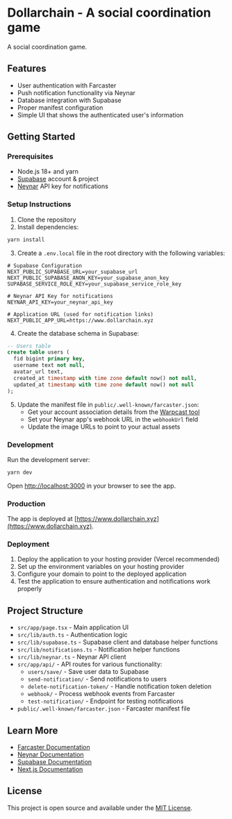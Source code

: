 # Dollarchain - A social coordination game

A social coordination game.

## Features

- User authentication with Farcaster
- Push notification functionality via Neynar
- Database integration with Supabase
- Proper manifest configuration
- Simple UI that shows the authenticated user's information

## Getting Started

### Prerequisites

- Node.js 18+ and yarn
- [Supabase](https://supabase.com) account & project
- [Neynar](https://neynar.com) API key for notifications

### Setup Instructions

1. Clone the repository
2. Install dependencies:

```bash
yarn install
```

3. Create a `.env.local` file in the root directory with the following variables:

```
# Supabase Configuration
NEXT_PUBLIC_SUPABASE_URL=your_supabase_url
NEXT_PUBLIC_SUPABASE_ANON_KEY=your_supabase_anon_key
SUPABASE_SERVICE_ROLE_KEY=your_supabase_service_role_key

# Neynar API Key for notifications
NEYNAR_API_KEY=your_neynar_api_key

# Application URL (used for notification links)
NEXT_PUBLIC_APP_URL=https://www.dollarchain.xyz
```

4. Create the database schema in Supabase:

```sql
-- Users table
create table users (
  fid bigint primary key,
  username text not null,
  avatar_url text,
  created_at timestamp with time zone default now() not null,
  updated_at timestamp with time zone default now() not null
);
```

5. Update the manifest file in `public/.well-known/farcaster.json`:
   - Get your account association details from the [Warpcast tool](https://warpcast.com/~/developers/frames)
   - Set your Neynar app's webhook URL in the `webhookUrl` field
   - Update the image URLs to point to your actual assets

### Development

Run the development server:

```bash
yarn dev
```

Open [http://localhost:3000](http://localhost:3000) in your browser to see the app.

### Production

The app is deployed at [https://www.dollarchain.xyz](https://www.dollarchain.xyz).

### Deployment

1. Deploy the application to your hosting provider (Vercel recommended)
2. Set up the environment variables on your hosting provider
3. Configure your domain to point to the deployed application
4. Test the application to ensure authentication and notifications work properly

## Project Structure

- `src/app/page.tsx` - Main application UI
- `src/lib/auth.ts` - Authentication logic
- `src/lib/supabase.ts` - Supabase client and database helper functions
- `src/lib/notifications.ts` - Notification helper functions
- `src/lib/neynar.ts` - Neynar API client
- `src/app/api/` - API routes for various functionality:
  - `users/save/` - Save user data to Supabase
  - `send-notification/` - Send notifications to users
  - `delete-notification-token/` - Handle notification token deletion
  - `webhook/` - Process webhook events from Farcaster
  - `test-notification/` - Endpoint for testing notifications
- `public/.well-known/farcaster.json` - Farcaster manifest file

## Learn More

- [Farcaster Documentation](https://docs.farcaster.xyz/)
- [Neynar Documentation](https://docs.neynar.com/)
- [Supabase Documentation](https://supabase.com/docs)
- [Next.js Documentation](https://nextjs.org/docs)

## License

This project is open source and available under the [MIT License](LICENSE).
